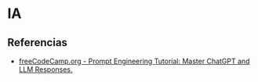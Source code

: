 # IA

## Referencias

* [freeCodeCamp.org - Prompt Engineering Tutorial: Master ChatGPT and LLM Responses.](https://youtu.be/_ZvnD73m40o?feature=shared)
